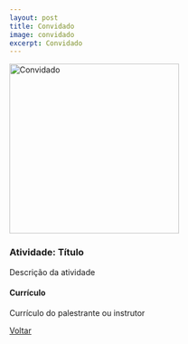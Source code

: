 ```yaml
---
layout: post
title: Convidado
image: convidado
excerpt: Convidado
---
```

<p><img src="{{ site.baseurl }}/convidados/{{ page.image }}.jpg" alt="Convidado" height="300" width="300"/></p>

### Atividade: Título

Descrição da atividade

#### Currículo

Currículo do palestrante ou instrutor

<a href="{{ site.baseurl }}/index.html">Voltar</a>
